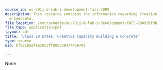 ```yaml
---
course_id: ec-701j-d-lab-i-development-fall-2009
description: This resource contains the information regarding Creative Capacity Building
  & Concrete.
file_location: /coursemedia/ec-701j-d-lab-i-development-fall-2009/bfd818aefeac063ff895b384774b9703_MITEC_701JF09_lec28_notes.pdf
file_type: application/pdf
layout: pdf
title: 'Class 28 notes: Creative Capacity Building & Concrete'
type: course
uid: bfd818aefeac063ff895b384774b9703

---
```

None